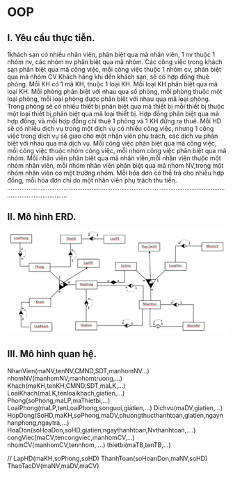 # OOP


I.	Yêu cầu thực tiễn.
---
1khách sạn có nhiều nhân viên, phân biệt qua mã nhân viên, 1 nv thuộc 1 nhóm nv, các nhóm nv phân biệt qua mã nhóm.
Các công việc trong khách sạn phân biệt qua mã công việc, mỗi công việc thuộc 1 nhóm cv, phân biệt qua mã nhóm CV
Khách hàng khi đến khách sạn, sẽ có hợp đồng thuê phòng. Mỗi KH có 1 mã KH, thuộc 1 loại KH. Mỗi loại KH phân biệt qua mã loại KH. 
Mỗi phòng phân biệt với nhau qua số phòng, mỗi phòng thuộc một loại phòng, mỗi loại phòng được phân biệt với nhau qua mã loại phòng.
Trong phòng sẽ có nhiều thiết bị phân biệt qua mã thiết bị mỗi thiết bị thuộc một loại thiết bị,phân biệt qua mã loại thiết bị.
Hợp đồng phân biệt qua mã hợp đồng, và mỗi hợp đồng chỉ thuê 1 phòng và 1 KH đứng ra thuê.
Mỗi HD sẽ có nhiều dịch vụ trong một dịch vụ có nhiều công việc, nhưng 1 công việc trong dịch vụ sẽ giao cho một nhân viên phụ trách, các dịch vụ phân biệt với nhau qua mã dịch vụ.
Mỗi công việc phân biệt qua mã công việc, mỗi công việc thuộc nhóm công việc, mỗi nhóm công việc phân biệt qua mã nhóm.
Mỗi nhân viên phân biệt qua mã nhân viên,mỗi nhân viên thuộc một nhóm nhân viên, mỗi nhóm nhân viên phân biệt qua mã nhóm NV,trong một nhóm nhân viên có một trưởng nhóm.
Mỗi hóa đơn có thể trả cho nhiều hợp đồng, mỗi hóa đơn chỉ do một nhân viên phụ trách thu tiền.
..............................................................................................................................................................
 

II.	Mô hình ERD.
------
![alt text](https://github.com/CaoHoaiTan/OOP/blob/main/ERD/Demo.png)
 
III.	Mô hình quan hệ.
-------
NhanVien(maNV,tenNV,CMND,SDT,manhomNV...)
nhomNV(manhomNV,manhomtruong,...)
Khach(maKH,tenKH,CMND,SDT,maLK,...)
LoaiKhach(maLK,tenloaikhach,giatien,...)
Phong(soPhong,maLP,maThietbi,...)
LoaiPhong(maLP,tenLoaiPhong,songuoi,giatien,...)
Dichvu(maDV,giatien,...)
HopDong(SoHD,maKH,soPhong,maDV,phuongthucthanhtoan,giatien,ngaynhanphong,ngaytra,...)
HoaDon(soHoaDon,soHD,giatien,ngaythanhtoan,Nvthanhtoan,....)
congViec(maCV,tencongviec,manhomCV,...)
nhomCV(manhomCV,tennhom,....)
thietbi(maTB,tenTB,...)

//
LapHD(maKH,soPhong,soHD)
ThanhToan(soHoanDon,maNV,soHD)
ThaoTacDV(maNV,maDV,maCV)
 


